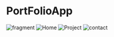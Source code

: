 # PortFolioApp


![fragment](https://user-images.githubusercontent.com/70603792/111855348-9f814380-88e1-11eb-9d1a-fc88193a6fb6.png)
![Home](https://user-images.githubusercontent.com/70603792/111855181-89bf4e80-88e0-11eb-90f0-a732ecb4cccf.png)
![Project](https://user-images.githubusercontent.com/70603792/111855183-8c21a880-88e0-11eb-99c7-1a4959c3fb33.png)
![contact](https://user-images.githubusercontent.com/70603792/111855187-8e840280-88e0-11eb-81d7-b68d9a7ed6d9.png)
